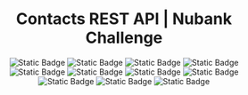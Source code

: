 <h1 align="center">
  Contacts REST API | Nubank Challenge
</h1>

<section align="center">
    <img alt="Static Badge" src="https://img.shields.io/badge/Java 21.0.7-grey?style=flat&logo=openjdk">
    <img alt="Static Badge" src="https://img.shields.io/badge/Spring%20Boot 3.5.3-grey?style=flat&logo=springboot">
    <img alt="Static Badge" src="https://img.shields.io/badge/Spring%20Web-grey?style=flat&logo=Spring%20Boot">
    <img alt="Static Badge" src="https://img.shields.io/badge/Spring%20Validation-grey?style=flat&logo=Spring%20Boot">
    <img alt="Static Badge" src="https://img.shields.io/badge/Spring%20Data%20JPA-grey?style=flat&logo=Spring%20Boot">   
    <img alt="Static Badge" src="https://img.shields.io/badge/Docker-grey?style=flat&logo=Docker">
    <img alt="Static Badge" src="https://img.shields.io/badge/PostgreSQL-grey?style=flat&logo=PostgreSQL">
    <img alt="Static Badge" src="https://img.shields.io/badge/pgAdmin-grey?style=flat&logo=PostgreSQL">
    <img alt="Static Badge" src="https://img.shields.io/badge/Postman-grey?style=flat&logo=Postman">
    <img alt="Static Badge" src="https://img.shields.io/badge/Yaml-grey?style=flat&logo=yaml">
    <img alt="Static Badge" src="https://img.shields.io/badge/Hibernate-grey?style=flat&logo=Hibernate">
</section>

